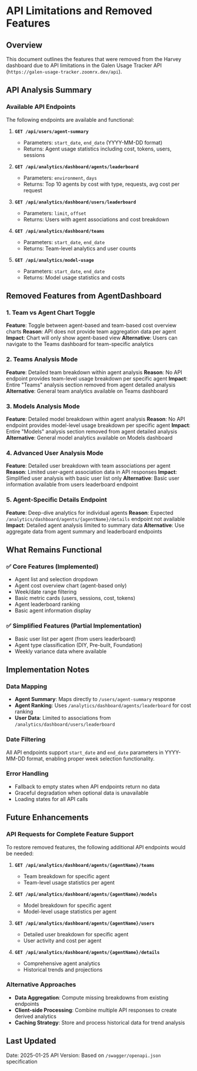 # API Limitations and Removed Features

## Overview
This document outlines the features that were removed from the Harvey dashboard due to API limitations in the Galen Usage Tracker API (`https://galen-usage-tracker.zoomrx.dev/api`).

## API Analysis Summary

### Available API Endpoints
The following endpoints are available and functional:

1. **`GET /api/users/agent-summary`**
   - Parameters: `start_date`, `end_date` (YYYY-MM-DD format)
   - Returns: Agent usage statistics including cost, tokens, users, sessions

2. **`GET /api/analytics/dashboard/agents/leaderboard`**
   - Parameters: `environment`, `days`
   - Returns: Top 10 agents by cost with type, requests, avg cost per request

3. **`GET /api/analytics/dashboard/users/leaderboard`**
   - Parameters: `limit`, `offset`
   - Returns: Users with agent associations and cost breakdown

4. **`GET /api/analytics/dashboard/teams`**
   - Parameters: `start_date`, `end_date`
   - Returns: Team-level analytics and user counts

5. **`GET /api/analytics/model-usage`**
   - Parameters: `start_date`, `end_date`
   - Returns: Model usage statistics and costs

## Removed Features from AgentDashboard

### 1. Team vs Agent Chart Toggle
**Feature**: Toggle between agent-based and team-based cost overview charts
**Reason**: API does not provide team aggregation data per agent
**Impact**: Chart will only show agent-based view
**Alternative**: Users can navigate to the Teams dashboard for team-specific analytics

### 2. Teams Analysis Mode
**Feature**: Detailed team breakdown within agent analysis
**Reason**: No API endpoint provides team-level usage breakdown per specific agent
**Impact**: Entire "Teams" analysis section removed from agent detailed analysis
**Alternative**: General team analytics available on Teams dashboard

### 3. Models Analysis Mode  
**Feature**: Detailed model breakdown within agent analysis
**Reason**: No API endpoint provides model-level usage breakdown per specific agent
**Impact**: Entire "Models" analysis section removed from agent detailed analysis
**Alternative**: General model analytics available on Models dashboard

### 4. Advanced User Analysis Mode
**Feature**: Detailed user breakdown with team associations per agent
**Reason**: Limited user-agent association data in API responses
**Impact**: Simplified user analysis with basic user list only
**Alternative**: Basic user information available from users leaderboard endpoint

### 5. Agent-Specific Details Endpoint
**Feature**: Deep-dive analytics for individual agents
**Reason**: Expected `/analytics/dashboard/agents/{agentName}/details` endpoint not available
**Impact**: Detailed agent analysis limited to summary data
**Alternative**: Use aggregate data from agent summary and leaderboard endpoints

## What Remains Functional

### ✅ Core Features (Implemented)
- Agent list and selection dropdown
- Agent cost overview chart (agent-based only)
- Week/date range filtering
- Basic metric cards (users, sessions, cost, tokens)
- Agent leaderboard ranking
- Basic agent information display

### ✅ Simplified Features (Partial Implementation)
- Basic user list per agent (from users leaderboard)
- Agent type classification (DIY, Pre-built, Foundation)
- Weekly variance data where available

## Implementation Notes

### Data Mapping
- **Agent Summary**: Maps directly to `/users/agent-summary` response
- **Agent Ranking**: Uses `/analytics/dashboard/agents/leaderboard` for cost ranking
- **User Data**: Limited to associations from `/analytics/dashboard/users/leaderboard`

### Date Filtering
All API endpoints support `start_date` and `end_date` parameters in YYYY-MM-DD format, enabling proper week selection functionality.

### Error Handling
- Fallback to empty states when API endpoints return no data
- Graceful degradation when optional data is unavailable
- Loading states for all API calls

## Future Enhancements

### API Requests for Complete Feature Support
To restore removed features, the following additional API endpoints would be needed:

1. **`GET /api/analytics/dashboard/agents/{agentName}/teams`**
   - Team breakdown for specific agent
   - Team-level usage statistics per agent

2. **`GET /api/analytics/dashboard/agents/{agentName}/models`**
   - Model breakdown for specific agent
   - Model-level usage statistics per agent

3. **`GET /api/analytics/dashboard/agents/{agentName}/users`**
   - Detailed user breakdown for specific agent
   - User activity and cost per agent

4. **`GET /api/analytics/dashboard/agents/{agentName}/details`**
   - Comprehensive agent analytics
   - Historical trends and projections

### Alternative Approaches
- **Data Aggregation**: Compute missing breakdowns from existing endpoints
- **Client-side Processing**: Combine multiple API responses to create derived analytics
- **Caching Strategy**: Store and process historical data for trend analysis

## Last Updated
Date: 2025-01-25
API Version: Based on `/swagger/openapi.json` specification